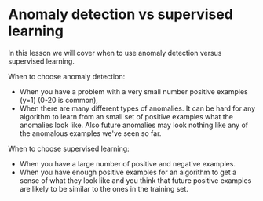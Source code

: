# Anomaly detection vs supervised learning

In this lesson we will cover when to use anomaly detection versus supervised learning.

When to choose anomaly detection:

- When you have a problem with a very small number positive examples (y=1) (0-20 is common),
- When there are many different types of anomalies. It can be hard for any algorithm to learn from an small set of positive examples what the anomalies look like. Also future anomalies may look nothing like any of the anomalous examples we've seen so far.

When to choose supervised learning:

- When you have a large number of positive and negative examples.
- When you have enough positive examples for an algorithm to get a sense of what they look like and you think that future positive examples are likely to be similar to the ones in the training set.
